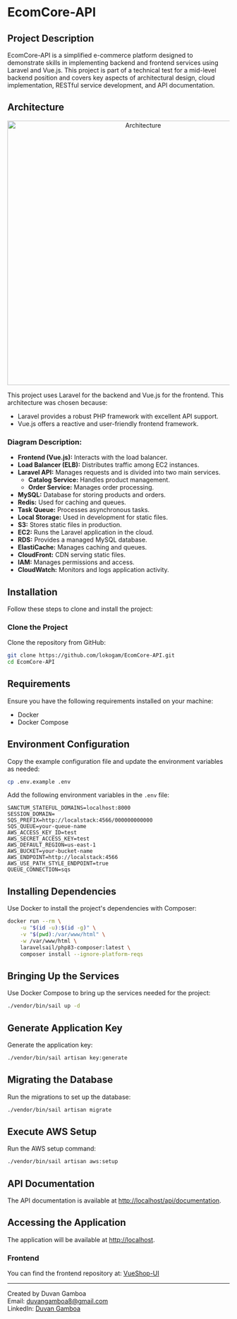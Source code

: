 # EcomCore-API

## Project Description

EcomCore-API is a simplified e-commerce platform designed to demonstrate skills in implementing backend and frontend services using Laravel and Vue.js. This project is part of a technical test for a mid-level backend position and covers key aspects of architectural design, cloud implementation, RESTful service development, and API documentation.

## Architecture

<p align="center">
<img src="Diagrama de Implementación de Arquitectura en AWS.png" width="600" alt="Architecture">
</p>

This project uses Laravel for the backend and Vue.js for the frontend. This architecture was chosen because:
- Laravel provides a robust PHP framework with excellent API support.
- Vue.js offers a reactive and user-friendly frontend framework.

### Diagram Description:

- **Frontend (Vue.js):** Interacts with the load balancer.
- **Load Balancer (ELB):** Distributes traffic among EC2 instances.
- **Laravel API:** Manages requests and is divided into two main services.
  - **Catalog Service:** Handles product management.
  - **Order Service:** Manages order processing.
- **MySQL:** Database for storing products and orders.
- **Redis:** Used for caching and queues.
- **Task Queue:** Processes asynchronous tasks.
- **Local Storage:** Used in development for static files.
- **S3:** Stores static files in production.
- **EC2:** Runs the Laravel application in the cloud.
- **RDS:** Provides a managed MySQL database.
- **ElastiCache:** Manages caching and queues.
- **CloudFront:** CDN serving static files.
- **IAM:** Manages permissions and access.
- **CloudWatch:** Monitors and logs application activity.

## Installation

Follow these steps to clone and install the project:

### Clone the Project

Clone the repository from GitHub:

```bash
git clone https://github.com/lokogam/EcomCore-API.git
cd EcomCore-API
```

## Requirements

Ensure you have the following requirements installed on your machine:

- Docker
- Docker Compose

## Environment Configuration

Copy the example configuration file and update the environment variables as needed:

```bash
cp .env.example .env
```

Add the following environment variables in the `.env` file:

```env
SANCTUM_STATEFUL_DOMAINS=localhost:8000
SESSION_DOMAIN=
SQS_PREFIX=http://localstack:4566/000000000000
SQS_QUEUE=your-queue-name
AWS_ACCESS_KEY_ID=test
AWS_SECRET_ACCESS_KEY=test
AWS_DEFAULT_REGION=us-east-1
AWS_BUCKET=your-bucket-name
AWS_ENDPOINT=http://localstack:4566
AWS_USE_PATH_STYLE_ENDPOINT=true
QUEUE_CONNECTION=sqs
```

## Installing Dependencies

Use Docker to install the project's dependencies with Composer:

```bash
docker run --rm \
    -u "$(id -u):$(id -g)" \
    -v "$(pwd):/var/www/html" \
    -w /var/www/html \
    laravelsail/php83-composer:latest \
    composer install --ignore-platform-reqs
```

## Bringing Up the Services

Use Docker Compose to bring up the services needed for the project:

```bash
./vendor/bin/sail up -d
```

## Generate Application Key

Generate the application key:

```bash
./vendor/bin/sail artisan key:generate
```

## Migrating the Database

Run the migrations to set up the database:

```bash
./vendor/bin/sail artisan migrate
```

## Execute AWS Setup

Run the AWS setup command:

```bash
./vendor/bin/sail artisan aws:setup 
```

## API Documentation

The API documentation is available at [http://localhost/api/documentation](http://localhost/api/documentation).

## Accessing the Application

The application will be available at [http://localhost](http://localhost).

### Frontend

You can find the frontend repository at: [VueShop-UI](https://github.com/lokogam/VueShop-UI.git)

---

Created by Duvan Gamboa  
Email: [duvangamboa8@gmail.com](mailto:duvangamboa8@gmail.com)  
LinkedIn: [Duvan Gamboa](https://www.linkedin.com/in/duvan-gamboa-5193951b2/)

